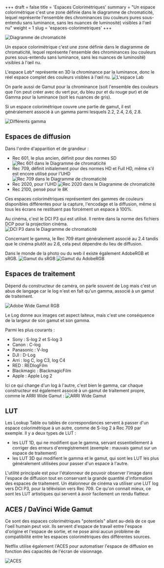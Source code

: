+++
draft = false
title = 'Espaces Colorimétriques'
summary = "Un espace colorimétrique c'est une zone définie dans le diagramme de chromaticité, lequel représente l'ensemble des chrominances (ou couleurs pures sous-entendu sans luminance, sans les nuances de luminosité) visibles à l'œil nu"
weight = 1
slug = 'espaces-colorimetriques'
+++

![Diagramme de chromaticité](https://upload.wikimedia.org/wikipedia/commons/thumb/9/91/SRGB_chromaticity_CIE1931.svg/800px-SRGB_chromaticity_CIE1931.svg.png)

Un espace colorimétrique c'est une zone définie dans le diagramme de chromaticité, lequel représente l'ensemble des chrominances (ou couleurs pures sous-entendu sans luminance, sans les nuances de luminosité) visibles à l'œil nu.

L'espace L*a*b* représente en 3D la chrominance par la luminance, donc le réel espace complet des couleurs visibles à l'œil nu.
![L'espace L*a*b](https://upload.wikimedia.org/wikipedia/commons/thumb/c/c6/The_principle_of_the_CIELAB_colour_space.svg/800px-The_principle_of_the_CIELAB_colour_space.svg.png)

On parle aussi de Gamut pour la chrominance (soit l'ensemble des couleurs que l'on peut créer avec du vert pur, du bleu pur et du rouge pur) et de Gamma pour la luminance (soit les nuances de gris).

Si un espace colorimétrique couvre une partie de gamut, il est généralement associé à un gamma parmi lesquels 2.2, 2.4, 2.6, 2.8.

![Différents gamma](https://www.homecinema-fr.com/forum/ressources/image/176460)

## Espaces de diffusion
Dans l'ordre d'apparition et de grandeur :

* Rec 601, le plus ancien, définit pour des normes SD
![Rec 601 dans le Diagramme de chromaticité](https://upload.wikimedia.org/wikipedia/commons/thumb/4/40/CIExy1931_Rec_601.svg/800px-CIExy1931_Rec_601.svg.png)
* Rec 709, définit initialement pour des normes HD et Full HD, même s'il est encore utilisé pour l'UHD
![Rec 709 dans le Diagramme de chromaticité](https://upload.wikimedia.org/wikipedia/commons/thumb/e/ef/CIExy1931_Rec_709.svg/800px-CIExy1931_Rec_709.svg.png)
* Rec 2020, pour l'UHD
![Rec 2020 dans le Diagramme de chromaticité](https://upload.wikimedia.org/wikipedia/commons/thumb/b/b6/CIExy1931_Rec_2020.svg/800px-CIExy1931_Rec_2020.svg.png)
* Rec 2100, pensé pour le 8K

Ces espaces colorimétriques représentent des gammes de couleurs disponibles différentes pour la capture, l'encodage et la diffusion, même si tous les écrans ne restituent pas forcément un espace à 100%.

Au cinéma, c'est le DCI P3 qui est utilisé. Il rentre dans la norme des fichiers DCP pour la projection cinéma.
![DCI P3 dans le Diagramme de chromaticité](https://upload.wikimedia.org/wikipedia/commons/thumb/e/e4/DCI-P3_D65.svg/800px-DCI-P3_D65.svg.png)

Concernant le gamma, le Rec 709 étant généralement associé au 2.4 tandis que le cinéma plutôt au 2.6, cela peut dépendre du lieu de diffusion.

Dans le monde de la photo ou du web il existe également AdobeRGB et sRGB.
![Gamut du sRGB](https://upload.wikimedia.org/wikipedia/commons/thumb/9/91/SRGB_chromaticity_CIE1931.svg/800px-SRGB_chromaticity_CIE1931.svg.png)
![Gamut du AdobeRGB](https://upload.wikimedia.org/wikipedia/commons/thumb/d/dc/CIE1931xy_AdobeRGB.svg/800px-CIE1931xy_AdobeRGB.svg.png)

## Espaces de traitement
Dépend du constructeur de caméra, on parle souvent de Log mais c'est un abus de langage car le log n'est en fait qu'un gamma, associé à un gamut de traitement.

![Adobe Wide Gamut RGB](https://upload.wikimedia.org/wikipedia/commons/thumb/1/1d/CIExy1931_AdobeWGRGB.png/800px-CIExy1931_AdobeWGRGB.png)

Le Log donne aux images cet aspect laiteux, mais c'est une conséquence de la largeur de son gamut et son gamma.

Parmi les plus courants :
* Sony : S-log 2 et S-log 3
* Canon : C-log
* Panasonic : V-log
* DJI : D-Log
* Arri : log C, log C3, log C4
* RED : REDlogFilm
* Blackmagic : BlackmagicFilm
* Apple : Apple Log 2

Ici ce qui change d'un log à l'autre, c'est bien le gamma, car chaque constructeur est également associé à un gamut de traitement propre, comme le ARRI Wide Gamut :
![ARRI Wide Gamut](https://blog.frame.io/wp-content/uploads/2024/04/reveal-arri-wide-gamut.jpg)

## LUT
Les Lookup Table ou tables de correspondances servent à passer d'un espace colorimétrique à un autre, comme de S-log 2 à Rec 709 par exemple.
Il y a deux types de LUT :
* les LUT 1D, qui ne modifient que le gamma, servant essentiellement à corriger des erreurs d'enregistrement (exemple : mauvais gamut sur un espace de traitement)
* les LUT 3D qui modifient le gamma et le gamut, qui sont les LUT les plus généralement utilisées pour passer d'un espace à l'autre.

L'utilité principale est pour l'étalonneur de pouvoir observer l'image dans l'espace de diffusion tout en conservant la grande quantité d'information des espaces de traitement.
Un étalonneur de cinéma va utiliser une LUT log vers DCI P3, pour la télévision vers Rec 709.
Ce qu'on connait mieux, ce sont les LUT artistiques qui servent à avoir facilement un rendu flatteur.

## ACES / DaVinci Wide Gamut
Ce sont des espaces colorimétriques "potentiels" allant au-delà de ce que l'oeil humain peut voir. Ils servent d'espace de travail entre l'espace d'origine et l'espace de sortie, et ne pose ainsi aucun problème de compatibilité entre les espaces colorimétriques des différentes sources.

Netflix utilise également l'ACES pour automatiser l'espace de diffusion en fonction des capacités de l'écran de visionnage.

![ACES](https://upload.wikimedia.org/wikipedia/commons/thumb/f/fb/CIE_1931_chromaticity_ACES_sRGB_gamut_comparison_CreativeCommons_v06.svg/800px-CIE_1931_chromaticity_ACES_sRGB_gamut_comparison_CreativeCommons_v06.svg.png)